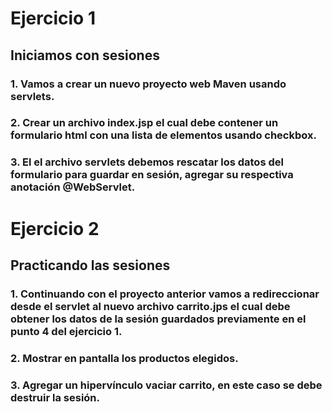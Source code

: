 # Ejercicio 1
## Iniciamos con sesiones 
### 1. Vamos a crear un nuevo proyecto web Maven usando servlets.
### 2. Crear un archivo index.jsp el cual debe contener un formulario html con una lista de elementos usando checkbox.
### 3. El el archivo servlets debemos rescatar los datos del formulario para guardar en sesión, agregar su respectiva anotación @WebServlet.

# Ejercicio 2
## Practicando las sesiones
### 1. Continuando con el proyecto anterior vamos a redireccionar desde el servlet al nuevo archivo carrito.jps el cual debe obtener los datos de la sesión guardados previamente en el punto 4 del ejercicio 1.
### 2. Mostrar en pantalla los productos elegidos.
### 3. Agregar un hipervínculo vaciar carrito, en este caso se debe destruir la sesión.

